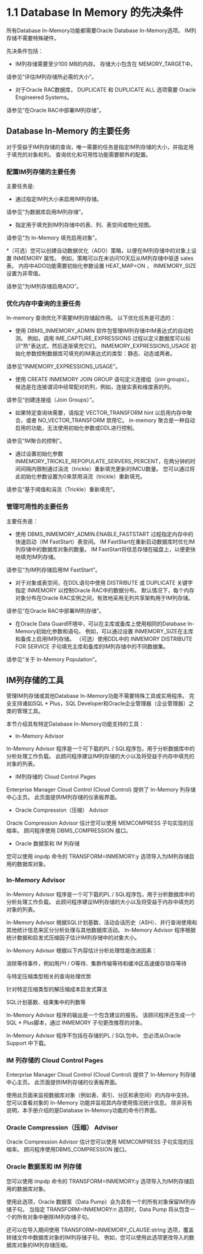 # 1.1 Database In Memory 的先决条件
所有Database In-Memory功能都需要Oracle Database In-Memory选项。 IM列存储不需要特殊硬件。

先决条件包括：

  * IM列存储需要至少100 MB的内存。 存储大小包含在 MEMORY_TARGET中。
 
  请参见“评估IM列存储所必需的大小”。

  * 对于Oracle RAC数据库， DUPLICATE 和 DUPLICATE ALL 选项需要 Oracle Engineered Systems。 

  请参见“在Oracle RAC中部署IM列存储”。


## Database In-Memory 的主要任务

对于受益于IM列存储的查询，唯一需要的任务是指定IM列存储的大小，并指定用于填充的对象和列。 查询优化和可用性功能需要额外的配置。

### 配置IM列存储的主要任务

主要任务是:

  * 通过指定IM列大小来启用IM列存储。

  请参见“为数据库启用IM列存储”。

  * 指定用于填充到IM列存储中的表、列、表空间或物化视图。

  请参见“为 In-Memory 填充启用对象”。

  *（可选）您可以创建自动数据优化（ADO）策略，以便在IM列存储中的对象上设置 INMEMORY 属性。 例如，策略可以在未访问10天后从IM列存储中驱逐 sales 表。 内存中ADO功能需要初始化参数设置 HEAT_MAP=ON ， INMEMORY_SIZE设置为非零值。

  请参见“为IM列存储启用ADO”。

### 优化内存中查询的主要任务

In-memory 查询优化不需要IM列存储起作用。 以下优化任务是可选的：

  * 使用 DBMS_INMEMORY_ADMIN 软件包管理IM列存储中IM表达式的自动检测。 例如，调用 IME_CAPTURE_EXPRESSIONS 过程以定义数据库可以标识“热”表达式，然后逐渐填充它们。  INMEMORY_EXPRESSIONS_USAGE 初始化参数控制数据库可填充的IM表达式的类型：静态、动态或两者。

  请参见“INMEMORY_EXPRESSIONS_USAGE”。

  * 使用 CREATE INMEMORY JOIN GROUP 语句定义连接组（join groups）。 候选是在连接谓词中经常配对的列，例如，连接实表和维度表的列。

  请参见“创建连接组（Join Groups）”。

  * 如果特定查询块需要，请指定 VECTOR_TRANSFORM hint 以启用内存中聚合，或者 NO_VECTOR_TRANSFORM 禁用它。  in-memory 聚合是一种自动启用的功能，无法使用初始化参数或DDL进行控制。

  请参见“IM聚合的控制”。

  * 通过设置初始化参数 INMEMORY_TRICKLE_REPOPULATE_SERVERS_PERCENT，在两分钟的时间间隔内限制通过涓流（trickle）重新填充更新的IMCU数量。 您可以通过将此初始化参数设置为0来禁用涓流（trickle）重新填充。

  请参见“基于阈值和涓流（Trickle）重新填充”。

### 管理可用性的主要任务

主要任务是：

  * 使用 DBMS_INMEMORY_ADMIN.ENABLE_FASTSTART 过程指定内存中的快速启动（IM FastStart）表空间。 IM FastStart在重新启动数据库时优化IM列存储中的数据库对象的数量。 IM FastStart将信息存储在磁盘上，以便更快地填充IM列存储。

  请参见“为IM列存储启用IM FastStart”。

  * 对于对象或表空间，在DDL语句中使用 DISTRIBUTE 或 DUPLICATE 关键字指定 INMEMORY 以控制Oracle RAC中的数据分布。 默认情况下，每个内存对象分布在Oracle RAC实例之间，有效地采用无列共享架构用于IM列存储。

  请参见“在Oracle RAC中部署IM列存储”。

  * 在Oracle Data Guard环境中，可以在主库或备库上使用相同的Database In-Memory初始化参数和语句。 例如，可以通过设置 INMEMORY_SIZE在主库和备库上启用IM列存储。 （可选）使用DDL中的 INMEMORY DISTRIBUTE FOR SERVICE 子句填充主库和备库的IM列存储中的不同数据集。

  请参见“关于 In-Memory Population”。

## IM列存储的工具

管理IM列存储或其他Database In-Memory功能不需要特殊工具或实用程序。 完全支持诸如SQL * Plus，SQL Developer和Oracle企业管理器（企业管理器）之类的管理工具。

本节介绍具有特定Database In-Memory功能支持的工具：

  * In-Memory Advisor

  In-Memory Advisor 程序是一个可下载的PL / SQL程序包，用于分析数据库中的分析处理工作负载。 此顾问程序建议IM列存储的大小以及将受益于内存中填充的对象的列表。

  * IM列存储的 Cloud Control Pages

  Enterprise Manager Cloud Control (Cloud Control) 提供了 In-Memory 列存储中心主页。 此页面提供IM列存储的仪表板界面。

  * Oracle Compression（压缩） Advisor

  Oracle Compression Advisor 估计您可以使用 MEMCOMPRESS 子句实现的压缩率。 顾问程序使用 DBMS_COMPRESSION 接口。

  * Oracle 数据泵和 IM 列存储

  您可以使用 impdp 命令的 TRANSFORM=INMEMORY:y 选项导入为IM列存储启用的数据库对象。


### In-Memory Advisor

In-Memory Advisor 程序是一个可下载的PL / SQL程序包，用于分析数据库中的分析处理工作负载。 此顾问程序建议IM列存储的大小以及将受益于内存中填充的对象的列表。

In-Memory Advisor 根据SQL计划基数、活动会话历史（ASH）、并行查询使用和其他统计信息来区分分析处理与其他数据库活动。 In-Memory Advisor 程序根据统计数据和启发式压缩因子估计IM列存储中的对象大小。

In-Memory Advisor 根据以下内容估计分析处理性能改进因素：

消除等待事件，例如用户I / O等待、集群传输等待和缓冲区高速缓存锁存等待

与特定压缩类型相关的查询处理优势

针对特定压缩类型的解压缩成本启发式算法

SQL计划基数、结果集中的列数等

In-Memory Advisor 程序的输出是一个包含建议的报告。 该顾问程序还生成一个SQL * Plus脚本，通过 INMEMORY 子句更改推荐的对象。

In-Memory Advisor 程序不包括在存储的PL / SQL包中。 您必须从Oracle Support 中下载。

### IM 列存储的 Cloud Control Pages

Enterprise Manager Cloud Control (Cloud Control) 提供了 In-Memory 列存储中心主页。 此页面提供IM列存储的仪表板界面。

使用此页面来监视数据库对象（例如表、索引、分区和表空间）的内存中支持。 您可以查看对象的 In-Memory 功能并监视其内存使用情况统计信息。 除非另有说明，本手册介绍的是Database In-Memory功能的命令行界面。

### Oracle Compression（压缩） Advisor

Oracle Compression Advisor 估计您可以使用 MEMCOMPRESS 子句实现的压缩率。 顾问程序使用DBMS_COMPRESSION 接口。

### Oracle 数据泵和 IM 列存储

您可以使用 impdp 命令的 TRANSFORM=INMEMORY:y 选项导入为IM列存储启用的数据库对象。

使用此选项，Oracle 数据泵（Data Pump）会为具有一个的所有对象保留IM列存储子句。 当指定 TRANSFORM=INMEMORY:n 选项时，Data Pump 将从包含一个的所有对象中删除IM列存储子句。

还可以在导入期间使用  TRANSFORM=INMEMORY_CLAUSE:string 选项，覆盖转储文件中数据库对象的IM列存储子句。 例如，您可以使用此选项更改导入的数据库对象的IM列存储压缩。
